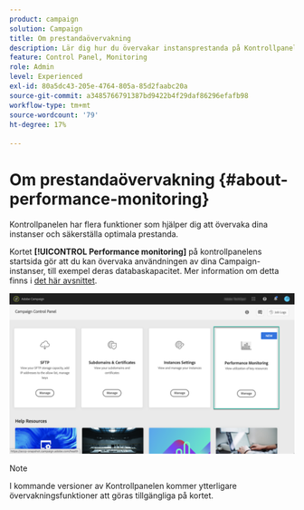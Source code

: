 ```yaml
---
product: campaign
solution: Campaign
title: Om prestandaövervakning
description: Lär dig hur du övervakar instansprestanda på Kontrollpanelen
feature: Control Panel, Monitoring
role: Admin
level: Experienced
exl-id: 80a5dc43-205e-4764-805a-85d2faabc20a
source-git-commit: a3485766791387bd9422b4f29daf86296efafb98
workflow-type: tm+mt
source-wordcount: '79'
ht-degree: 17%

---
```


# Om prestandaövervakning {#about-performance-monitoring}

Kontrollpanelen har flera funktioner som hjälper dig att övervaka dina instanser och säkerställa optimala prestanda.

Kortet **[!UICONTROL Performance monitoring]** på kontrollpanelens startsida gör att du kan övervaka användningen av dina Campaign-instanser, till exempel deras databaskapacitet. Mer information om detta finns i [det här avsnittet](../../performance-monitoring/using/database-monitoring.md).

![](assets/performance_card.png)

>[!NOTE]
>
>I kommande versioner av Kontrollpanelen kommer ytterligare övervakningsfunktioner att göras tillgängliga på kortet.

